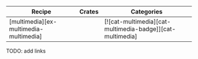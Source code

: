 | Recipe | Crates | Categories |
|--------|--------|------------|
| [multimedia][ex-multimedia-multimedia] |  | [![cat-multimedia][cat-multimedia-badge]][cat-multimedia] |

<div class="hidden">
TODO: add links
</div>
